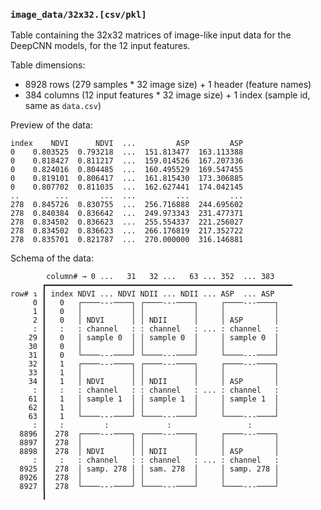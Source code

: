 ### `image_data/32x32.[csv/pkl]`

Table containing the 32x32 matrices of image-like input data for the DeepCNN models, for the 12 input features.

Table dimensions:
- 8928 rows (279 samples * 32 image size) + 1 header (feature names)
- 384 columns (12 input features * 32 image size) + 1 index (sample id, same as `data.csv`)

Preview of the data:

```
index    NDVI      NDVI  ...         ASP         ASP
0    0.803525  0.793218  ...  151.813477  163.113388
0    0.818427  0.811217  ...  159.014526  167.207336
0    0.824016  0.804485  ...  160.495529  169.547455
0    0.819101  0.806417  ...  161.815430  173.306885
0    0.807702  0.811035  ...  162.627441  174.042145
..        ...       ...  ...         ...         ...
278  0.845726  0.830755  ...  256.716888  244.695602
278  0.840384  0.836642  ...  249.973343  231.477371
278  0.834502  0.836623  ...  255.554337  221.256027
278  0.834502  0.836623  ...  266.176819  217.352722
278  0.835701  0.821787  ...  270.000000  316.146881
```

Schema of the data:

```
        column# → 0 ...   31   32 ...   63 ... 352  ... 383 
       ┏━━━━━━━━━━━━━━━━━━━━━━━━━━━━━━━━━━━━━━━━━━━━━━━━━━━━━━━
row# ↴ ┃ index NDVI ... NDVI NDII ... NDII ... ASP  ... ASP 
     0 ┃   0   ┌────---────┐ ┌────---────┐     ┌────---────┐
     1 ┃   0   │           │ │           │     │           │
     2 ┃   0   │ NDVI      │ │ NDII      │     │ ASP       │
     : ┃   :   : channel   : : channel   : ... : channel   :
    29 ┃   0   │ sample 0  │ │ sample 0  │     │ sample 0  │
    30 ┃   0   │           │ │           │     │           │
    31 ┃   0   └────---────┘ └────---────┘     └────---────┘
    32 ┃   1   ┌────---────┐ ┌────---────┐     ┌────---────┐
    33 ┃   1   │           │ │           │     │           │
    34 ┃   1   │ NDVI      │ │ NDII      │     │ ASP       │
     : ┃   :   : channel   : : channel   : ... : channel   :
    61 ┃   1   │ sample 1  │ │ sample 1  │     │ sample 1  │
    62 ┃   1   │           │ │           │     │           │
    63 ┃   1   └────---────┘ └────---────┘     └────---────┘
     : ┃   :         :             :                 :
  8896 ┃  278  ┌────---────┐ ┌────---────┐     ┌────---────┐
  8897 ┃  278  │           │ │           │     │           │
  8898 ┃  278  │ NDVI      │ │ NDII      │     │ ASP       │
     : ┃   :   : channel   : : channel   : ... : channel   :
  8925 ┃  278  │ samp. 278 │ │ sam. 278  │     │ samp. 278 │
  8926 ┃  278  │           │ │           │     │           │
  8927 ┃  278  └────---────┘ └────---────┘     └────---────┘
       ┃
```